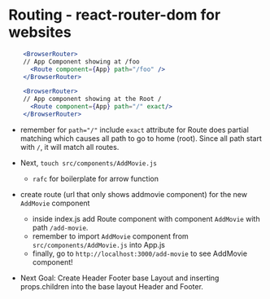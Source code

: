 # Routing - react-router-dom for websites

```jsx
    <BrowserRouter>
    // App Component showing at /foo
      <Route component={App} path="/foo" /> 
    </BrowserRouter>

    <BrowserRouter>
    // App component showing at the Root /
      <Route component={App} path="/" exact/> 
    </BrowserRouter>
```

* remember for `path="/"` include `exact` attribute for Route does partial matching which causes all path to go to home (root).  Since all path start with `/`, it will match all routes.

- Next, `touch src/components/AddMovie.js`
  - `rafc` for boilerplate for arrow function

- create route (url that only shows addmovie component) for the new `AddMovie` component
  - inside index.js add Route component with component `AddMovie` with path `/add-movie`.
  - remember to import `AddMovie` component from `src/components/AddMovie.js` into App.js
  - finally, go to `http://localhost:3000/add-movie` to see AddMovie component!


- Next Goal: Create Header Footer base Layout and inserting props.children into the base layout Header and Footer.

